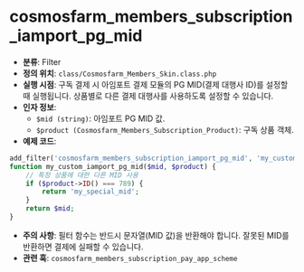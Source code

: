 # cosmosfarm_members_subscription_iamport_pg_mid

- **분류**: Filter
- **정의 위치**: `class/Cosmosfarm_Members_Skin.class.php`
- **실행 시점**: 구독 결제 시 아임포트 결제 모듈의 PG MID(결제 대행사 ID)를 설정할 때 실행됩니다. 상품별로 다른 결제 대행사를 사용하도록 설정할 수 있습니다.
- **인자 정보**:
  - `$mid (string)`: 아임포트 PG MID 값.
  - `$product (Cosmosfarm_Members_Subscription_Product)`: 구독 상품 객체.
- **예제 코드**:

```php
add_filter('cosmosfarm_members_subscription_iamport_pg_mid', 'my_custom_iamport_pg_mid', 10, 2);
function my_custom_iamport_pg_mid($mid, $product) {
    // 특정 상품에 대한 다른 MID 사용
    if ($product->ID() === 789) {
        return 'my_special_mid';
    }
    return $mid;
}
```

- **주의 사항**: 필터 함수는 반드시 문자열(MID 값)을 반환해야 합니다. 잘못된 MID를 반환하면 결제에 실패할 수 있습니다.
- **관련 훅**: `cosmosfarm_members_subscription_pay_app_scheme`
